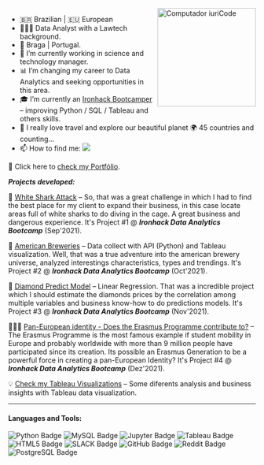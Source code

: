 <img src="https://raw.githubusercontent.com/MicaelliMedeiros/micaellimedeiros/master/image/computer-illustration.png" min-width="400px" max-width="200px" width="200px" align="right" alt="Computador iuriCode">

- 🇧🇷 Brazilian | :eu: European
- 👨🏻‍💼 Data Analyst with a Lawtech background.
- 📍 Braga | Portugal.
- 💼 I’m currently working in science and technology manager.
- 📊 I’m changing my career to Data Analytics and seeking opportunities in this area.
- 🎓 I’m currently an [Ironhack Bootcamper](https://www.ironhack.com/) – improving Python / SQL / Tableau and others skills.
- 💬 I really love travel and explore our beautiful planet 🌍 45 countries and counting...  
- 📫 How to find me:     <a href="#" alt="Linkedin"> <img src="https://img.shields.io/badge/-Linkedin-0e76a8?style=flatsquare&logo=Linkedin&logoColor=white&link=https://www.linkedin.com/in/lucio-ferraz-a05a668a/" /></a> 

🔎 Click here to [check my Portfólio](https://troopl.com/lucioferraz). 

***Projects developed:***

🦈 [White Shark Attack](https://github.com/LucioFerraz/Shark_Attack_Project/) –  So, that was a great challenge in which I had to find the best place for my client to expand their business, in this case locate areas full of white sharks to do diving in the cage. A great business and dangerous experience. It's Project #1 @ ***Ironhack Data Analytics Bootcamp*** (Sep'2021).

🍺 [American Breweries](https://public.tableau.com/app/profile/lucio.ferraz/viz/BrewryDb/Dashboard11) – Data collect with API (Python) and Tableau visualization. Well, that was a true adventure into the american brewery universe, analyzed interestings characteristics, types and trendings. It's Project #2 @ ***Ironhack Data Analytics Bootcamp*** (Oct'2021).

💎 [Diamond Predict Model](https://github.com/LucioFerraz/DiamondsProject) – Linear Regression. That was a incredible project which I should estimate the diamonds prices by the correlation among multiple variables and business know-how to do predictions models. It's Project #3 @ ***Ironhack Data Analytics Bootcamp*** (Nov'2021).

👨🏻‍🎓 [Pan-European identity - Does the Erasmus Programme contribute to?](https://github.com/LucioFerraz/PanEuropean-Identity-ErasmusProgramme) – The Erasmus Programme is the most famous example if student mobility in Europe and probably worldwide with more than 9 million people have participated since its creation. Its possible an Erasmus Generation to be a powerful force in creating a pan-European Identity? It's Project #4 @ ***Ironhack Data Analytics Bootcamp*** (Dez'2021).

💡 [Check my Tableau Visualizations](https://public.tableau.com/app/profile/lucio.ferraz) – Some diferents analysis and business insights with Tableau data visualization. 


<hr>

#### Languages and Tools:

![Python Badge](https://img.shields.io/badge/Python-FFD43B?style=for-the-badge&logo=python&logoColor=darkgreen)
![MySQL Badge](https://img.shields.io/badge/MySQL-0000FF?style=for-the-badge&logo=mysql&logoColor=white)
![Jupyter Badge](https://img.shields.io/badge/Jupyter-F37626?style=for-the-badge&logo=jupyter&logoColor=white)
![Tableau Badge](https://img.shields.io/badge/Tableau-E21627?style=for-the-badge&logo=tableau&logoColor=white)
![HTML5 Badge](https://img.shields.io/badge/HTML5-E34F26?style=for-the-badge&logo=html5&logoColor=white)
![SLACK Badge](https://img.shields.io/badge/Slack-4A154B?style=for-the-badge&logo=slack&logoColor=white)
![GitHub Badge](https://img.shields.io/badge/GitHub-100000?style=for-the-badge&logo=github&logoColor=white)
![Reddit Badge](https://img.shields.io/badge/Reddit-FF4500?style=for-the-badge&logo=reddit&logoColor=white)
![PostgreSQL Badge](https://img.shields.io/badge/PostgreSQL-316192?style=for-the-badge&logo=postgresql&logoColor=white)

<br>
